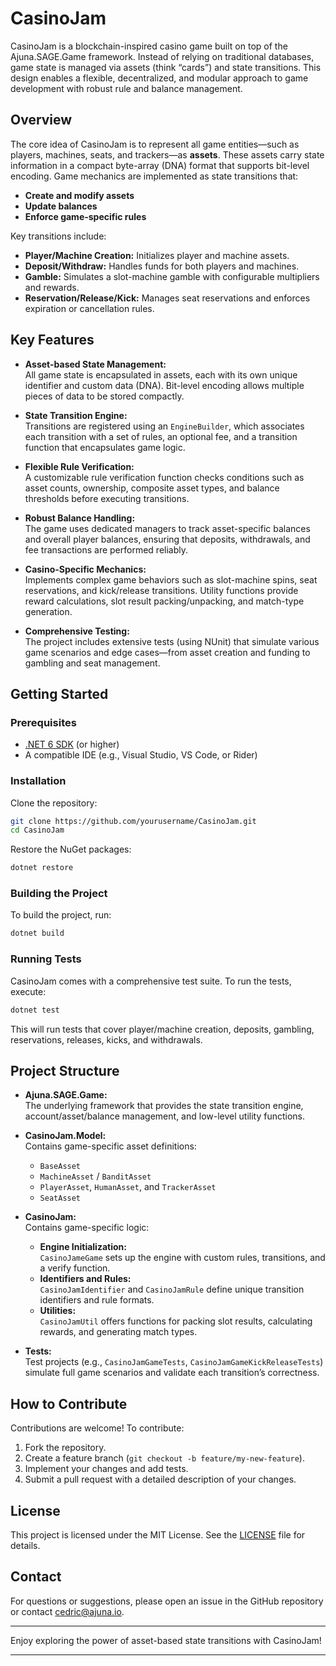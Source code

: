 ﻿# CasinoJam

CasinoJam is a blockchain-inspired casino game built on top of the Ajuna.SAGE.Game framework. Instead of relying on traditional databases, game state is managed via assets (think “cards”) and state transitions. This design enables a flexible, decentralized, and modular approach to game development with robust rule and balance management.

## Overview

The core idea of CasinoJam is to represent all game entities—such as players, machines, seats, and trackers—as **assets**. These assets carry state information in a compact byte-array (DNA) format that supports bit-level encoding. Game mechanics are implemented as state transitions that:
  
- **Create and modify assets**  
- **Update balances**  
- **Enforce game-specific rules**

Key transitions include:
- **Player/Machine Creation:** Initializes player and machine assets.
- **Deposit/Withdraw:** Handles funds for both players and machines.
- **Gamble:** Simulates a slot-machine gamble with configurable multipliers and rewards.
- **Reservation/Release/Kick:** Manages seat reservations and enforces expiration or cancellation rules.

## Key Features

- **Asset-based State Management:**  
  All game state is encapsulated in assets, each with its own unique identifier and custom data (DNA). Bit-level encoding allows multiple pieces of data to be stored compactly.

- **State Transition Engine:**  
  Transitions are registered using an `EngineBuilder`, which associates each transition with a set of rules, an optional fee, and a transition function that encapsulates game logic.

- **Flexible Rule Verification:**  
  A customizable rule verification function checks conditions such as asset counts, ownership, composite asset types, and balance thresholds before executing transitions.

- **Robust Balance Handling:**  
  The game uses dedicated managers to track asset-specific balances and overall player balances, ensuring that deposits, withdrawals, and fee transactions are performed reliably.

- **Casino-Specific Mechanics:**  
  Implements complex game behaviors such as slot-machine spins, seat reservations, and kick/release transitions. Utility functions provide reward calculations, slot result packing/unpacking, and match-type generation.

- **Comprehensive Testing:**  
  The project includes extensive tests (using NUnit) that simulate various game scenarios and edge cases—from asset creation and funding to gambling and seat management.

## Getting Started

### Prerequisites

- [.NET 6 SDK](https://dotnet.microsoft.com/download) (or higher)
- A compatible IDE (e.g., Visual Studio, VS Code, or Rider)

### Installation

Clone the repository:

```bash
git clone https://github.com/yourusername/CasinoJam.git
cd CasinoJam
```

Restore the NuGet packages:

```bash
dotnet restore
```

### Building the Project

To build the project, run:

```bash
dotnet build
```

### Running Tests

CasinoJam comes with a comprehensive test suite. To run the tests, execute:

```bash
dotnet test
```

This will run tests that cover player/machine creation, deposits, gambling, reservations, releases, kicks, and withdrawals.

## Project Structure

- **Ajuna.SAGE.Game:**  
  The underlying framework that provides the state transition engine, account/asset/balance management, and low-level utility functions.

- **CasinoJam.Model:**  
  Contains game-specific asset definitions:
  - `BaseAsset`
  - `MachineAsset` / `BanditAsset`
  - `PlayerAsset`, `HumanAsset`, and `TrackerAsset`
  - `SeatAsset`

- **CasinoJam:**  
  Contains game-specific logic:
  - **Engine Initialization:**  
    `CasinoJameGame` sets up the engine with custom rules, transitions, and a verify function.
  - **Identifiers and Rules:**  
    `CasinoJamIdentifier` and `CasinoJamRule` define unique transition identifiers and rule formats.
  - **Utilities:**  
    `CasinoJamUtil` offers functions for packing slot results, calculating rewards, and generating match types.

- **Tests:**  
  Test projects (e.g., `CasinoJamGameTests`, `CasinoJamGameKickReleaseTests`) simulate full game scenarios and validate each transition’s correctness.

## How to Contribute

Contributions are welcome! To contribute:
1. Fork the repository.
2. Create a feature branch (`git checkout -b feature/my-new-feature`).
3. Implement your changes and add tests.
4. Submit a pull request with a detailed description of your changes.

## License

This project is licensed under the MIT License. See the [LICENSE](LICENSE) file for details.

## Contact

For questions or suggestions, please open an issue in the GitHub repository or contact [cedric@ajuna.io](mailto:cedric@ajuna.io).

---

Enjoy exploring the power of asset-based state transitions with CasinoJam!

---

